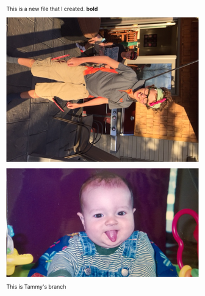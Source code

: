 This is a new file that I created.
**bold** 

![Alex](media/Alexgolf.JPG)

![Alex two](media/Alex2.jpg)


This is Tammy's branch
